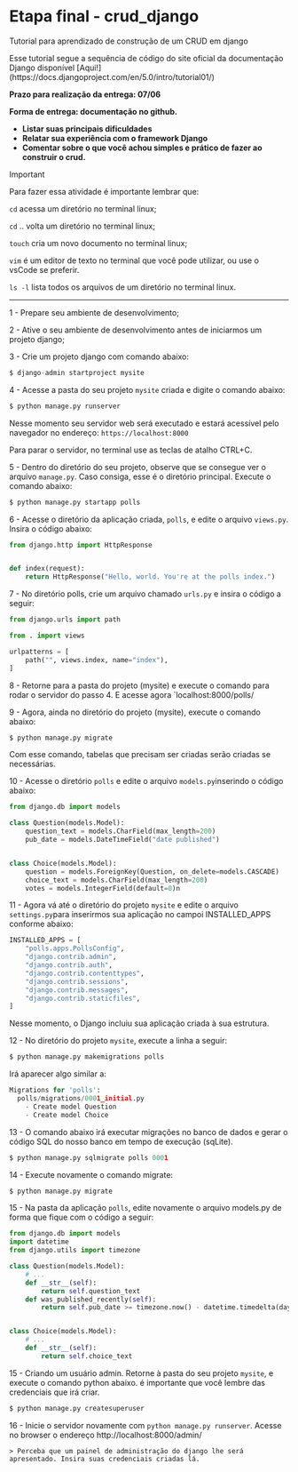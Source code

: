 # Etapa final - crud_django
Tutorial para aprendizado de construção de um CRUD em django


<p>Esse tutorial segue a sequência de código do site oficial da documentação Django disponível [Aqui!](https://docs.djangoproject.com/en/5.0/intro/tutorial01/)</p>


<p><strong>Prazo para realização da entrega: 07/06</strong></p>
<p><strong>Forma de entrega: documentação no github.
<ul>
  <li>Listar suas principais dificuldades</li>
  <li>Relatar sua experiência com o framework Django</li>
  <li>Comentar sobre o que você achou simples e prático de fazer ao construir o crud.</li>
</ul>
</strong></p>



> [!important]
> Para fazer essa atividade é importante lembrar que:
> 
> `cd`     acessa um diretório no terminal linux;
> 
> `cd` ..  volta um diretório no terminal linux;
> 
> `touch`  cria um novo documento no terminal linux;
> 
> `vim`    é um editor de texto no terminal que você pode utilizar, ou use o vsCode se preferir.
>
> `ls -l`  lista todos os arquivos de um diretório no terminal linux.

<hr />

1 - Prepare seu ambiente de desenvolvimento;

2 - Ative o seu ambiente de desenvolvimento antes de iniciarmos um projeto django;

3 - Crie um projeto django com comando abaixo:

```python
$ django-admin startproject mysite
```

4 - Acesse a pasta do seu projeto `mysite` criada e digite o comando abaixo:

```python
$ python manage.py runserver
```
Nesse momento seu servidor web será executado e estará acessível pelo navegador no endereço: `https://localhost:8000`

Para parar o servidor, no terminal use as teclas de atalho CTRL+C.

5 - Dentro do diretório do seu projeto, observe que se consegue ver o arquivo `manage.py`. Caso consiga, esse é o diretório principal. Execute o comando abaixo:

```python
$ python manage.py startapp polls
```

6 - Acesse o diretório da aplicação criada, `polls`, e edite o arquivo `views.py`. Insira o código abaixo:

```python
from django.http import HttpResponse


def index(request):
    return HttpResponse("Hello, world. You're at the polls index.")
```

7 - No diretório polls, crie um arquivo chamado `urls.py` e insira o código a seguir:

```python
from django.urls import path

from . import views

urlpatterns = [
    path("", views.index, name="index"),
]
```

8 - Retorne para a pasta do projeto (mysite) e execute o comando para rodar o servidor do passo 4. E acesse agora `localhost:8000/polls/

9 - Agora, ainda no diretório do projeto (mysite), execute o comando abaixo:

```python
$ python manage.py migrate
```
Com esse comando, tabelas que precisam ser criadas serão criadas se necessárias.

10 - Acesse o diretório `polls` e edite o arquivo `models.py`inserindo o código abaixo:

```python
from django.db import models

class Question(models.Model):
    question_text = models.CharField(max_length=200)
    pub_date = models.DateTimeField("date published")


class Choice(models.Model):
    question = models.ForeignKey(Question, on_delete=models.CASCADE)
    choice_text = models.CharField(max_length=200)
    votes = models.IntegerField(default=0)n

```

11 - Agora vá até o diretório do projeto `mysite` e edite o arquivo `settings.py`para inserirmos sua aplicação no campoi INSTALLED_APPS conforme abaixo:

```python
INSTALLED_APPS = [
    "polls.apps.PollsConfig",
    "django.contrib.admin",
    "django.contrib.auth",
    "django.contrib.contenttypes",
    "django.contrib.sessions",
    "django.contrib.messages",
    "django.contrib.staticfiles",
]
```

Nesse momento, o Django incluiu sua aplicação criada à sua estrutura. 

12 - No diretório do projeto `mysite`, execute a linha a seguir:

```python
$ python manage.py makemigrations polls

```

Irá aparecer algo similar a:

```python
Migrations for 'polls':
  polls/migrations/0001_initial.py
    - Create model Question
    - Create model Choice
```

13 - O comando abaixo irá executar migrações no banco de dados e gerar o código SQL do nosso banco em tempo de execução (sqLite).

```python
$ python manage.py sqlmigrate polls 0001

```

14 - Execute novamente o comando migrate:
```python
$ python manage.py migrate

```

15 - Na pasta da aplicação `polls`, edite novamente o arquivo models.py de forma que fique com o código a seguir:

```python
from django.db import models
import datetime
from django.utils import timezone

class Question(models.Model):
    # ...
    def __str__(self):
        return self.question_text
    def was_published_recently(self):
        return self.pub_date >= timezone.now() - datetime.timedelta(days=1)


class Choice(models.Model):
    # ...
    def __str__(self):
        return self.choice_text
```

15 - Criando um usuário admin. Retorne à pasta do seu projeto `mysite`, e execute o comando python abaixo. é importante que você lembre das credenciais que irá criar.

```python
$ python manage.py createsuperuser

```


16 - Inicie o servidor novamente com `python manage.py runserver`. Acesse no browser o endereço http://localhost:8000/admin/
    
    
    > Perceba que um painel de administração do django lhe será apresentado. Insira suas credenciais criadas lá.



